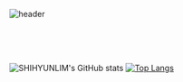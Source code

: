 ![header](https://capsule-render.vercel.app/api?type=venom&color=_custom_gradient,0:46B8FF,100:1E90FF&height=150&text=SHIHYUNLIM&fontColor=000000&fontsize=100)

</br></br></br>

![SHIHYUNLIM's GitHub stats](https://github-readme-stats.vercel.app/api?username=shihyunlim&show_icons=true&theme=transparent&height=180)
[![Top Langs](https://github-readme-stats.vercel.app/api/top-langs/?username=shihyunlim&layout=compact&height=180)](https://github.com/shihyunlim/github-readme-stats)
